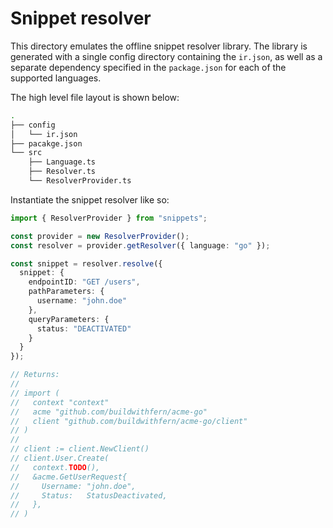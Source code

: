 # Snippet resolver

This directory emulates the offline snippet resolver library. The library is generated with a
single config directory containing the `ir.json`, as well as a separate dependency specified in
the `package.json` for each of the supported languages.

The high level file layout is shown below:

```sh
.
├── config
│   └── ir.json
├── pacakge.json
└── src
    ├── Language.ts
    ├── Resolver.ts
    └── ResolverProvider.ts
```

Instantiate the snippet resolver like so:

```typescript
import { ResolverProvider } from "snippets";

const provider = new ResolverProvider();
const resolver = provider.getResolver({ language: "go" });

const snippet = resolver.resolve({
  snippet: {
    endpointID: "GET /users",
    pathParameters: {
      username: "john.doe"
    },
    queryParameters: {
      status: "DEACTIVATED"
    }
  }
});

// Returns:
//
// import (
//   context "context"
//   acme "github.com/buildwithfern/acme-go"
//   client "github.com/buildwithfern/acme-go/client"
// )
//
// client := client.NewClient()
// client.User.Create(
//   context.TODO(),
//   &acme.GetUserRequest{
//     Username: "john.doe",
//     Status:   StatusDeactivated,
//   },
// )
```
